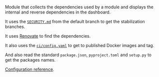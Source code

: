 Module that collects the dependencies used by a module and displays the internal and reverse dependencies in the dashboard.

It uses the [`SECURITY.md`](https://github.com/camptocamp/c2cciutils/wiki/SECURITY.md) from the default branch to get the stabilization branches.

It uses [Renovate](https://github.com/camptocamp/c2cciutils/wiki/Renovate-integration) to find the dependencies.

It also uses the [`ci/config.yaml`](https://github.com/camptocamp/c2cciutils/blob/master/config.md) to get to published Docker images and tag.

And also read the standard `package.json`, `pyproject.toml` and `setup.py` to get the packages names.

[Configuration reference](https://github.com/camptocamp/github-app-geo-project/blob/master/VERSIONS-CONFIG.md).
